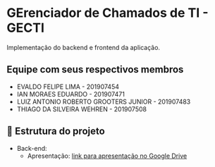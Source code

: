 # GErenciador de Chamados de TI - GECTI

Implementação do backend e frontend da aplicação.

## Equipe com seus respectivos membros

- EVALDO FELIPE LIMA - 201907454
- IAN MORAES EDUARDO - 201907471
- LUIZ ANTONIO ROBERTO GROOTERS JUNIOR - 201907483
- THIAGO DA SILVEIRA WEHREN - 201907508

## :runner: Estrutura do projeto

- Back-end:
  - Apresentação: [link para apresentação no Google Drive](https://drive.google.com/file/d/1R0prqjnZUy29XFmHm291om1oSYWPyuEZ/view?usp=sharing)
